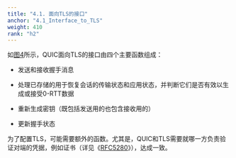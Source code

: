 ```yaml
---
title: "4.1. 面向TLS的接口"
anchor: "4.1_Interface_to_TLS"
weight: 410
rank: "h2"
---
```


如[图4]()所示，QUIC面向TLS的接口由四个主要函数组成：

* 发送和接收握手消息

* 处理已存储的用于恢复会话的传输状态和应用状态，并判断它们是否有效以生成或接受0-RTT数据

* 重新生成密钥（既包括发送用的也包含接收用的）

* 更新握手状态

为了配置TLS，可能需要额外的函数。尤其是，QUIC和TLS需要就哪一方负责验证对端的凭据，例如证书（详见《[RFC5280]()》），达成一致。
